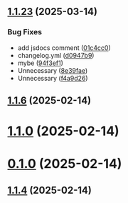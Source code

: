 ## [1.1.23](https://github.com/ErBots/npm-yt/compare/v1.1.6...v1.1.23) (2025-03-14)


### Bug Fixes

* add jsdocs comment ([01c4cc0](https://github.com/ErBots/npm-yt/commit/01c4cc05ff1bca8b6acabd5c78b71ce866854e64))
* changelog.yml ([d0947b9](https://github.com/ErBots/npm-yt/commit/d0947b9d2e7fa7e474f2f77a5e9c3195c213dcf0))
* mybe ([94f3ef1](https://github.com/ErBots/npm-yt/commit/94f3ef1ea0c84f3dd17d02cc106e064b5f8f4b8e))
* Unnecessary ([8e39fae](https://github.com/ErBots/npm-yt/commit/8e39fae25222d0dccbe3ce239a3b729f42b85767))
* Unnecessary ([f4a9d26](https://github.com/ErBots/npm-yt/commit/f4a9d26538d544a75863809cb3391a5ca2e1d061))



## [1.1.6](https://github.com/ErBots/npm-yt/compare/v1.1.0...v1.1.6) (2025-02-14)



# [1.1.0](https://github.com/ErBots/npm-yt/compare/v0.1.0...v1.1.0) (2025-02-14)



# [0.1.0](https://github.com/ErBots/npm-yt/compare/v1.1.4...v0.1.0) (2025-02-14)



## [1.1.4](https://github.com/ErBots/npm-yt/compare/v1.1.3...v1.1.4) (2025-02-14)



